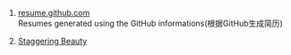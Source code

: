 1. [resume.github.com](https://github.com/resume/resume.github.com)         
Resumes generated using the GitHub informations(根据GitHub生成简历)

2. [Staggering Beauty](http://www.staggeringbeauty.com)


